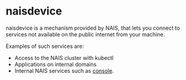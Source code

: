 # naisdevice

naisdevice is a mechanism provided by NAIS, that lets you connect to services not available on the public internet from your machine.

Examples of such services are:
- Access to the NAIS cluster with kubectl
- Applications on internal domains
- Internal NAIS services such as [console](https://console.<<tenant()>>.cloud.nais.io).
